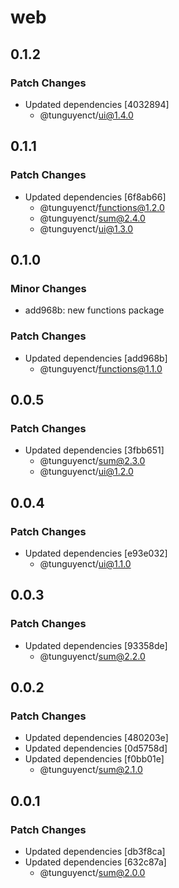 # web

## 0.1.2

### Patch Changes

- Updated dependencies [4032894]
  - @tunguyenct/ui@1.4.0

## 0.1.1

### Patch Changes

- Updated dependencies [6f8ab66]
  - @tunguyenct/functions@1.2.0
  - @tunguyenct/sum@2.4.0
  - @tunguyenct/ui@1.3.0

## 0.1.0

### Minor Changes

- add968b: new functions package

### Patch Changes

- Updated dependencies [add968b]
  - @tunguyenct/functions@1.1.0

## 0.0.5

### Patch Changes

- Updated dependencies [3fbb651]
  - @tunguyenct/sum@2.3.0
  - @tunguyenct/ui@1.2.0

## 0.0.4

### Patch Changes

- Updated dependencies [e93e032]
  - @tunguyenct/ui@1.1.0

## 0.0.3

### Patch Changes

- Updated dependencies [93358de]
  - @tunguyenct/sum@2.2.0

## 0.0.2

### Patch Changes

- Updated dependencies [480203e]
- Updated dependencies [0d5758d]
- Updated dependencies [f0bb01e]
  - @tunguyenct/sum@2.1.0

## 0.0.1

### Patch Changes

- Updated dependencies [db3f8ca]
- Updated dependencies [632c87a]
  - @tunguyenct/sum@2.0.0
